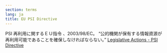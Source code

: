 ```yaml
---
section: terms
lang: ja
title: EU PSI Directive
---
```


PSI 再利用に関するＥＵ指令 、2003/98/EC。 “公的機関が保有する情報資源が再利用可能であることを確保しなければならない。”
[Legislative Actions - PSI Directive](http://ec.europa.eu/information_society/policy/psi/actions_eu/policy_actions/index_en.htm)
